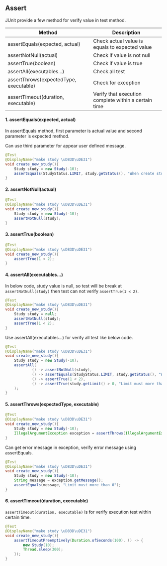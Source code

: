 ## Assert

JUnit provide a few method for verify value in test method.

|Method|Description|
|---|---|
|assertEquals(expected, actual)|Check actual value is equals to expected value|
|assertNotNull(actual)|Check if value is not null|
|assertTrue(boolean)|Check if value is true|
|assertAll(executables...)|Check all test|
|assertThrows(expectedType, executable)|Check for exception|
|assertTimeout(duration, executable)|Verify that execution complete within a certain time|


#### 1. assertEquals(expected, actual)

In assertEquals method, first parameter is actual value and second parameter is expected method.

Can use third parameter for appear user defined message.

~~~Java
@Test
@DisplayName("make study \uD83D\uDE31")
void create_new_study(){
    Study study = new Study(-10);
    assertEquals(StudyStatus.LIMIT, study.getStatus(), "When create study status muse be DRAFT");
}
~~~

#### 2. assertNotNull(actual)

~~~Java
@Test
@DisplayName("make study \uD83D\uDE31")
void create_new_study(){
    Study study = new Study(-10);
    assertNotNull(study);
}
~~~

#### 3. assertTrue(boolean)

~~~Java
@Test
@DisplayName("make study \uD83D\uDE31")
void create_new_study(){
    assertTrue(1 < 2);
}
~~~

#### 4. assertAll(executables...)

In below code, study value is null, so test will be break at `assertNotNull(study)` then test can not verify `assertTrue(1 < 2)`.   

~~~Java
@Test
@DisplayName("make study \uD83D\uDE31")
void create_new_study(){
    Study study = null;
    assertNotNull(study);
    assertTrue(1 < 2);
}
~~~

Use assertAll(executables...) for verify all test like below code.

~~~Java
@Test
@DisplayName("make study \uD83D\uDE31")
void create_new_study(){
    Study study = new Study(-10);
    assertAll(
            () -> assertNotNull(study),
            () -> assertEquals(StudyStatus.LIMIT, study.getStatus(), "When create study status muse be DRAFT"),
            () -> assertTrue(1 < 2),
            () -> assertTrue(study.getLimit() > 0, "Limit must more than 0")
    );
}
~~~

#### 5. assertThrows(expectedType, executable)

~~~Java
@Test
@DisplayName("make study \uD83D\uDE31")
void create_new_study(){
    Study study = new Study(-10);
    IllegalArgumentException exception = assertThrows(IllegalArgumentException.class, () -> new Study(-10));
}
~~~

Can get error message in exception, verify error message using assertEquals. 

~~~Java
@Test
@DisplayName("make study \uD83D\uDE31")
void create_new_study(){
    Study study = new Study(-10);
    String message = exception.getMessage();
    assertEquals(message, "Limit must more than 0");
}
~~~

#### 6. assertTimeout(duration, executable)

`assertTimeout(duration, executable)` is for verify execution test within certain time.

~~~Java
@Test
@DisplayName("make study \uD83D\uDE31")
void create_new_study(){
    assertTimeoutPreemptively(Duration.ofSeconds(100), () -> {
        new Study(10);
        Thread.sleep(300);
    });
}
~~~